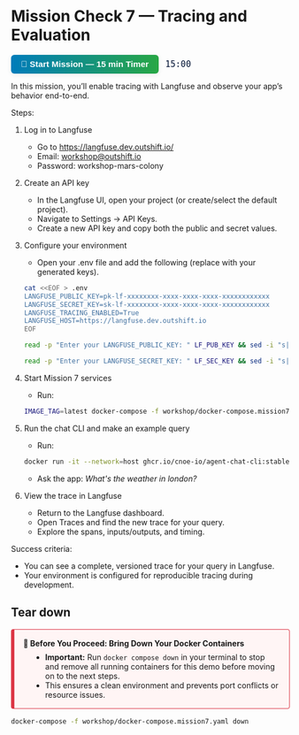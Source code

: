 # Mission Check 7 — Tracing and Evaluation

<div style="display: flex; align-items: center; gap: 12px;">
  <button
    onclick="createCountdown({duration: 900, target: 'timer1', doneText: 'FINISHED!', onComplete: () => alert('Timer complete!')}).start()"
    style="
      background: linear-gradient(90deg, #007cba 0%, #28a745 100%);
      color: #fff;
      border: none;
      border-radius: 6px;
      padding: 8px 18px;
      font-size: 1.1em;
      font-weight: bold;
      cursor: pointer;
      box-shadow: 0 2px 8px rgba(0,0,0,0.08);
      transition: background 0.2s;
    "
    onmouseover="this.style.background='linear-gradient(90deg, #28a745 0%, #007cba 100%)'"
    onmouseout="this.style.background='linear-gradient(90deg, #007cba 0%, #28a745 100%)'"
  >
    🚀 Start Mission &mdash; 15 min Timer
  </button>
  <span id="timer1" class="timer" style="font-family: monospace; font-size: 1.1em; color: #011234;">15:00</span>
</div>

In this mission, you’ll enable tracing with Langfuse and observe your app’s behavior end-to-end.

Steps:

1) Log in to Langfuse

   - Go to <https://langfuse.dev.outshift.io/>
   - Email: workshop@outshift.io
   - Password: workshop-mars-colony

2) Create an API key

   - In the Langfuse UI, open your project (or create/select the default project).
   - Navigate to Settings → API Keys.
   - Create a new API key and copy both the public and secret values.

3) Configure your environment

   - Open your .env file and add the following (replace with your generated keys).

   ```bash
   cat <<EOF > .env
   LANGFUSE_PUBLIC_KEY=pk-lf-xxxxxxxx-xxxx-xxxx-xxxx-xxxxxxxxxxxx
   LANGFUSE_SECRET_KEY=sk-lf-xxxxxxxx-xxxx-xxxx-xxxx-xxxxxxxxxxxx
   LANGFUSE_TRACING_ENABLED=True
   LANGFUSE_HOST=https://langfuse.dev.outshift.io
   EOF
   ```

   ```bash
   read -p "Enter your LANGFUSE_PUBLIC_KEY: " LF_PUB_KEY && sed -i "s|^LANGFUSE_PUBLIC_KEY=.*|LANGFUSE_PUBLIC_KEY=$LF_PUB_KEY|" .env
   ```

   ```bash
   read -p "Enter your LANGFUSE_SECRET_KEY: " LF_SEC_KEY && sed -i "s|^LANGFUSE_SECRET_KEY=.*|LANGFUSE_SECRET_KEY=$LF_SEC_KEY|" .env
   ```

4) Start Mission 7 services

   - Run:

   ```bash
   IMAGE_TAG=latest docker-compose -f workshop/docker-compose.mission7.yaml up
   ```

5) Run the chat CLI and make an example query

   - Run:

   ```bash
   docker run -it --network=host ghcr.io/cnoe-io/agent-chat-cli:stable
   ```
   - Ask the app: *What's the weather in london?*

6) View the trace in Langfuse

   - Return to the Langfuse dashboard.
   - Open Traces and find the new trace for your query.
   - Explore the spans, inputs/outputs, and timing.

Success criteria:

- You can see a complete, versioned trace for your query in Langfuse.
- Your environment is configured for reproducible tracing during development.


## Tear down

<div style="border: 1px solid #dc3545; border-left: 6px solid #dc3545; background-color: #fff5f5; padding: 16px; margin: 16px 0; border-radius: 4px;">
  <strong>🛑 Before You Proceed: Bring Down Your Docker Containers</strong>
  <ul style="margin: 8px 0 0 16px;">
    <li><strong>Important:</strong> Run <code>docker compose down</code> in your terminal to stop and remove all running containers for this demo before moving on to the next steps.</li>
    <li>This ensures a clean environment and prevents port conflicts or resource issues.</li>
  </ul>
</div>

```bash
docker-compose -f workshop/docker-compose.mission7.yaml down
```